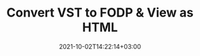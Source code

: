 ---
############################# Static ############################
layout: "autogen"
date: 2021-10-02T14:22:14+03:00
draft: false
path: "total/net/conversion/vst-to-fodp/"

############################# Head ############################
head_title: "Convert VST to FODP in C# VB.NET & View as HTML"
head_description: "Code example to convert VST to FODP and 100+ other file formats in .NET (C#, VB.NET, ASP.NET & .NET Core) applications. Display the Converted FODP document as HTML viewer."

############################# Header ############################
title: "Convert VST to FODP & View as HTML"
description: "Programmatically convert VST to FODP in .NET applications using flexible options to customize the resultant document. Convert the complete document or specific pages based on page numbers or selective page ranges using the .NET document conversion library."

############################# SubMenu ############################
submenu:
    enable: false

############################# Content ############################
content:
    enable: true
    block:
    - title_left: "VST to FODP Conversion in C# .NET"
      content_left: |
          VST to FODP file conversion using C#. Add watermark and view the converted document as HTML without using any external software.

          -   Create **Converter** object to convert VST document
          -   Set the convert options for FODP format
          -   Call **Convert** method of **Converter** class instance for conversion to FODP
          -   Set options for HTML viewer
          -   Create **Viewer** object to view converted FODP as HTML
          
      title_right: "Convert Whole Document or Specific Pages"
      content_right: |
          You require `GroupDocs.Conversion` & `GroupDocs.Viewer` namespaces to convert between a wide range of popular document types such as PDF, Microsoft Word, Excel, PowerPoint, Project, Outlook, HTML, diagrams and image file formats. Explore other [.NET APIs for Office documents](https://products.conholdate.com/total/net/) as offered by Conholdate.Total.
          
          Get the respective assembly files from the [downloads](https://downloads.conholdate.com/total/net) or fetch the whole package from [Nuget](https://www.nuget.org/packages/Conholdate.Total/) to add 'Conholdate.Total` directly in your workspace.
          
      code: |
          ```cs {linenos=false}
          // Convert VST to FODP using GroupDocs.Conversion API
          // Create Converter object to convert VST document
          using (Converter converter = new Converter("input.vst"))
          {
              // set the convert options for FODP format
              var convertOptions = converter.GetPossibleConversions()["fodp"].ConvertOptions;

              // convert to FODP format
              converter.Convert("output.fodp", convertOptions);
          }

          // Set options for HTML viewer
          HtmlViewOptions viewOptions = HtmlViewOptions.ForEmbeddedResources("output{0}.html");

          // Create Viewer object to view converted FODP as HTML
          using (Viewer viewer = new Viewer("output.fodp"))
          {
              viewer.View(viewOptions);
          }
          ```
    - title_left: "Add Watermark to Converted FODP in C#"
      content_left: |
          Accurately convert documents (VST to FODP) exactly as the original file and apply text or image watermarks to the converted document pages using C# .NET.

          -   Create **Converter** object to convert VST document
          -   Create new instance of **WatermarkOptions** class
          -   Specify watermark properties (color, width, text, image etc)
          -   Instantiate the proper **ConvertOptions** class
          -   Set **Watermark** property of the **ConvertOptions** instance
          -   Call **Convert** method of **Converter** class instance for conversion to FODP
        
      title_right: "Source Document Information Extraction"
      content_right: |
          The documents information extraction feature not only allows getting the basic information about the source document file but it also supports extracting some valuable file-format specific information such as project start and end dates of a Microsoft Project file, any printing restrictions on a PDF document, list of folders enclosed in an Outlook data file etc. 

          Convert popular document file formats on different operating systems such as Windows, Linux or macOS while using platforms such as Windows Azure, Mono and Xamarin.
          
      code: |
          ```cs {linenos=false}
          // Create Converter object to convert VST document
          using (Converter converter = new Converter("input.vst"))
          {
              // Create new instance of WatermarkOptions class
              WatermarkOptions watermark = new WatermarkOptions
              {
                  Text = "Sample watermark",
                  Color = Color.Red,
                  Width = 100,
                  Height = 100,
                  Background = true
              };

              // Instantiate the proper ConvertOptions class
              PdfConvertOptions options = new PdfConvertOptions
              {
                  Watermark = watermark
              };

              // convert to FODP format
              converter.Convert("output.fodp", options);
          }
          ```
############################# About Formats ############################
about_formats:
    enable: false
############################# More Formats ############################
more_formats:
    enable: true
    auto: false
    other_out_formats: PDF DOCX DOT DOTX DOTM TXT RTF HTML MHTML XLS XLSX XLSM XLT XLTX XLTM CSV DIF PPT PPTX PPS PPSX POT POTX POTM ODT OTT OTP ODP ODS EMZ WMZ SVGZ TEX DCM WMF BMP PNG GIF JPEG TIFF
############################# Back to top ###############################
back_to_top:
  enable: true
---